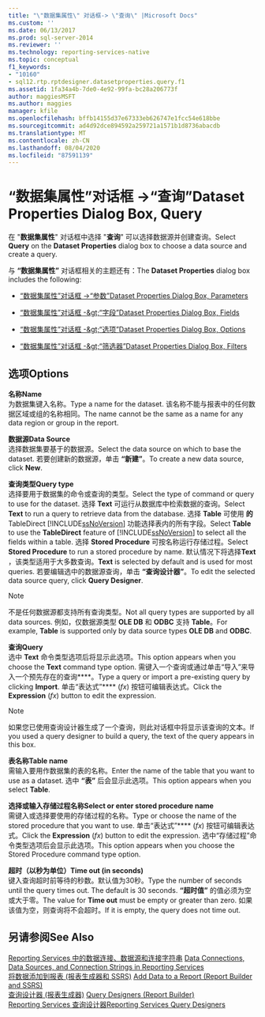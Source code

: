```yaml
---
title: "\"数据集属性\" 对话框-> \"查询\" |Microsoft Docs"
ms.custom: ''
ms.date: 06/13/2017
ms.prod: sql-server-2014
ms.reviewer: ''
ms.technology: reporting-services-native
ms.topic: conceptual
f1_keywords:
- "10160"
- sql12.rtp.rptdesigner.datasetproperties.query.f1
ms.assetid: 1fa34a4b-7de0-4e92-99fa-bc28a206773f
author: maggiesMSFT
ms.author: maggies
manager: kfile
ms.openlocfilehash: bffb14155d37e67333eb626747e1fcc54e618bbe
ms.sourcegitcommit: ad4d92dce894592a259721a1571b1d8736abacdb
ms.translationtype: MT
ms.contentlocale: zh-CN
ms.lasthandoff: 08/04/2020
ms.locfileid: "87591139"
---
```

# <a name="dataset-properties-dialog-box-query"></a><span data-ttu-id="d69ad-102">“数据集属性”对话框 -&gt;“查询”</span><span class="sxs-lookup"><span data-stu-id="d69ad-102">Dataset Properties Dialog Box, Query</span></span>
  <span data-ttu-id="d69ad-103">在 "**数据集属性**" 对话框中选择 "**查询**" 可以选择数据源并创建查询。</span><span class="sxs-lookup"><span data-stu-id="d69ad-103">Select **Query** on the **Dataset Properties** dialog box to choose a data source and create a query.</span></span>  
  
 <span data-ttu-id="d69ad-104">与 **“数据集属性”** 对话框相关的主题还有：</span><span class="sxs-lookup"><span data-stu-id="d69ad-104">The **Dataset Properties** dialog box includes the following:</span></span>  
  
-   [<span data-ttu-id="d69ad-105">“数据集属性”对话框 -&gt;“参数”</span><span class="sxs-lookup"><span data-stu-id="d69ad-105">Dataset Properties Dialog Box, Parameters</span></span>](report-data/dataset-properties-dialog-box-parameters.md)  
  
-   [<span data-ttu-id="d69ad-106">“数据集属性”对话框 -&amp;gt;“字段”</span><span class="sxs-lookup"><span data-stu-id="d69ad-106">Dataset Properties Dialog Box, Fields</span></span>](../../2014/reporting-services/dataset-properties-dialog-box-fields.md)  
  
-   [<span data-ttu-id="d69ad-107">“数据集属性”对话框 -&amp;gt;“选项”</span><span class="sxs-lookup"><span data-stu-id="d69ad-107">Dataset Properties Dialog Box, Options</span></span>](../../2014/reporting-services/dataset-properties-dialog-box-options.md)  
  
-   [<span data-ttu-id="d69ad-108">“数据集属性”对话框 -&amp;gt;“筛选器”</span><span class="sxs-lookup"><span data-stu-id="d69ad-108">Dataset Properties Dialog Box, Filters</span></span>](report-data/dataset-properties-dialog-box-filters.md)  
  
## <a name="options"></a><span data-ttu-id="d69ad-109">选项</span><span class="sxs-lookup"><span data-stu-id="d69ad-109">Options</span></span>  
 <span data-ttu-id="d69ad-110">**名称**</span><span class="sxs-lookup"><span data-stu-id="d69ad-110">**Name**</span></span>  
 <span data-ttu-id="d69ad-111">为数据集键入名称。</span><span class="sxs-lookup"><span data-stu-id="d69ad-111">Type a name for the dataset.</span></span> <span data-ttu-id="d69ad-112">该名称不能与报表中的任何数据区域或组的名称相同。</span><span class="sxs-lookup"><span data-stu-id="d69ad-112">The name cannot be the same as a name for any data region or group in the report.</span></span>  
  
 <span data-ttu-id="d69ad-113">**数据源**</span><span class="sxs-lookup"><span data-stu-id="d69ad-113">**Data Source**</span></span>  
 <span data-ttu-id="d69ad-114">选择数据集要基于的数据源。</span><span class="sxs-lookup"><span data-stu-id="d69ad-114">Select the data source on which to base the dataset.</span></span> <span data-ttu-id="d69ad-115">若要创建新的数据源，单击 **“新建”**。</span><span class="sxs-lookup"><span data-stu-id="d69ad-115">To create a new data source, click **New**.</span></span>  
  
 <span data-ttu-id="d69ad-116">**查询类型**</span><span class="sxs-lookup"><span data-stu-id="d69ad-116">**Query type**</span></span>  
 <span data-ttu-id="d69ad-117">选择要用于数据集的命令或查询的类型。</span><span class="sxs-lookup"><span data-stu-id="d69ad-117">Select the type of command or query to use for the dataset.</span></span> <span data-ttu-id="d69ad-118">选择 **Text** 可运行从数据库中检索数据的查询。</span><span class="sxs-lookup"><span data-stu-id="d69ad-118">Select **Text** to run a query to retrieve data from the database.</span></span> <span data-ttu-id="d69ad-119">选择 **Table** 可使用 **的** TableDirect [!INCLUDE[ssNoVersion](../includes/ssnoversion-md.md)] 功能选择表内的所有字段。</span><span class="sxs-lookup"><span data-stu-id="d69ad-119">Select **Table** to use the **TableDirect** feature of [!INCLUDE[ssNoVersion](../includes/ssnoversion-md.md)] to select all the fields within a table.</span></span> <span data-ttu-id="d69ad-120">选择 **Stored Procedure** 可按名称运行存储过程。</span><span class="sxs-lookup"><span data-stu-id="d69ad-120">Select **Stored Procedure** to run a stored procedure by name.</span></span> <span data-ttu-id="d69ad-121">默认情况下将选择**Text** ，该类型适用于大多数查询。</span><span class="sxs-lookup"><span data-stu-id="d69ad-121">**Text** is selected by default and is used for most queries.</span></span> <span data-ttu-id="d69ad-122">若要编辑选中的数据源查询，单击 **“查询设计器”**。</span><span class="sxs-lookup"><span data-stu-id="d69ad-122">To edit the selected data source query, click **Query Designer**.</span></span>  
  
> [!NOTE]  
>  <span data-ttu-id="d69ad-123">不是任何数据源都支持所有查询类型。</span><span class="sxs-lookup"><span data-stu-id="d69ad-123">Not all query types are supported by all data sources.</span></span> <span data-ttu-id="d69ad-124">例如，仅数据源类型 **OLE DB** 和 **ODBC** 支持 **Table**。</span><span class="sxs-lookup"><span data-stu-id="d69ad-124">For example, **Table** is supported only by data source types **OLE DB** and **ODBC**.</span></span>  
  
 <span data-ttu-id="d69ad-125">**查询**</span><span class="sxs-lookup"><span data-stu-id="d69ad-125">**Query**</span></span>  
 <span data-ttu-id="d69ad-126">选中 **Text** 命令类型选项后将显示此选项。</span><span class="sxs-lookup"><span data-stu-id="d69ad-126">This option appears when you choose the **Text** command type option.</span></span> <span data-ttu-id="d69ad-127">需键入一个查询或通过单击“导入”来导入一个预先存在的查询\*\*\*\*。</span><span class="sxs-lookup"><span data-stu-id="d69ad-127">Type a query or import a pre-existing query by clicking **Import**.</span></span> <span data-ttu-id="d69ad-128">单击“表达式”\*\*\*\* (*fx*) 按钮可编辑表达式。</span><span class="sxs-lookup"><span data-stu-id="d69ad-128">Click the **Expression** (*fx*) button to edit the expression.</span></span>  
  
> [!NOTE]  
>  <span data-ttu-id="d69ad-129">如果您已使用查询设计器生成了一个查询，则此对话框中将显示该查询的文本。</span><span class="sxs-lookup"><span data-stu-id="d69ad-129">If you used a query designer to build a query, the text of the query appears in this box.</span></span>  
  
 <span data-ttu-id="d69ad-130">**表名称**</span><span class="sxs-lookup"><span data-stu-id="d69ad-130">**Table name**</span></span>  
 <span data-ttu-id="d69ad-131">需输入要用作数据集的表的名称。</span><span class="sxs-lookup"><span data-stu-id="d69ad-131">Enter the name of the table that you want to use as a dataset.</span></span> <span data-ttu-id="d69ad-132">选中 **“表”** 后会显示此选项。</span><span class="sxs-lookup"><span data-stu-id="d69ad-132">This option appears when you select **Table**.</span></span>  
  
 <span data-ttu-id="d69ad-133">**选择或输入存储过程名称**</span><span class="sxs-lookup"><span data-stu-id="d69ad-133">**Select or enter stored procedure name**</span></span>  
 <span data-ttu-id="d69ad-134">需键入或选择要使用的存储过程的名称。</span><span class="sxs-lookup"><span data-stu-id="d69ad-134">Type or choose the name of the stored procedure that you want to use.</span></span> <span data-ttu-id="d69ad-135">单击“表达式”\*\*\*\* (*fx*) 按钮可编辑表达式。</span><span class="sxs-lookup"><span data-stu-id="d69ad-135">Click the **Expression** (*fx*) button to edit the expression.</span></span> <span data-ttu-id="d69ad-136">选中“存储过程”命令类型选项后会显示此选项。</span><span class="sxs-lookup"><span data-stu-id="d69ad-136">This option appears when you choose the Stored Procedure command type option.</span></span>  
  
 <span data-ttu-id="d69ad-137">**超时（以秒为单位）**</span><span class="sxs-lookup"><span data-stu-id="d69ad-137">**Time out (in seconds)**</span></span>  
 <span data-ttu-id="d69ad-138">键入查询超时前等待的秒数。默认值为30秒。</span><span class="sxs-lookup"><span data-stu-id="d69ad-138">Type the number of seconds until the query times out. The default is 30 seconds.</span></span> <span data-ttu-id="d69ad-139">**“超时值”** 的值必须为空或大于零。</span><span class="sxs-lookup"><span data-stu-id="d69ad-139">The value for **Time out** must be empty or greater than zero.</span></span> <span data-ttu-id="d69ad-140">如果该值为空，则查询将不会超时。</span><span class="sxs-lookup"><span data-stu-id="d69ad-140">If it is empty, the query does not time out.</span></span>  
  
## <a name="see-also"></a><span data-ttu-id="d69ad-141">另请参阅</span><span class="sxs-lookup"><span data-stu-id="d69ad-141">See Also</span></span>  
 <span data-ttu-id="d69ad-142">[Reporting Services 中的数据连接、数据源和连接字符串](../../2014/reporting-services/data-connections-data-sources-and-connection-strings-in-reporting-services.md) </span><span class="sxs-lookup"><span data-stu-id="d69ad-142">[Data Connections, Data Sources, and Connection Strings in Reporting Services](../../2014/reporting-services/data-connections-data-sources-and-connection-strings-in-reporting-services.md) </span></span>  
 <span data-ttu-id="d69ad-143">[将数据添加到报表 &#40;报表生成器和 SSRS&#41;](report-data/report-datasets-ssrs.md) </span><span class="sxs-lookup"><span data-stu-id="d69ad-143">[Add Data to a Report &#40;Report Builder and SSRS&#41;](report-data/report-datasets-ssrs.md) </span></span>  
 <span data-ttu-id="d69ad-144">[查询设计器 &#40;报表生成器&#41;](../../2014/reporting-services/query-designers-report-builder.md) </span><span class="sxs-lookup"><span data-stu-id="d69ad-144">[Query Designers &#40;Report Builder&#41;](../../2014/reporting-services/query-designers-report-builder.md) </span></span>  
 [<span data-ttu-id="d69ad-145">Reporting Services 查询设计器</span><span class="sxs-lookup"><span data-stu-id="d69ad-145">Reporting Services Query Designers</span></span>](../../2014/reporting-services/reporting-services-query-designers.md)  
  
  
